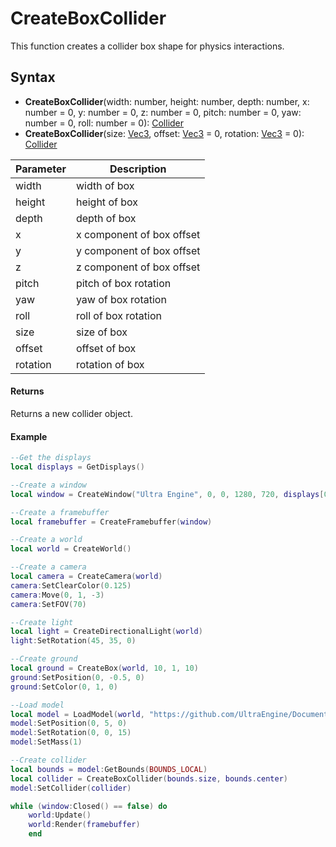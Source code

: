 # CreateBoxCollider

This function creates a collider box shape for physics interactions.

## Syntax

- **CreateBoxCollider**(width: number, height: number, depth: number, x: number = 0, y: number = 0, z: number = 0, pitch: number = 0, yaw: number = 0, roll: number = 0): [Collider](Collider.md)
- **CreateBoxCollider**(size: [Vec3](Vec3.md), offset: [Vec3](Vec3.md) = 0, rotation: [Vec3](Vec3.md) = 0): [Collider](Collider.md)

| Parameter | Description |
|---|----|
|width|width of box|
|height|height of box|
|depth|depth of box|
|x|x component of box offset|
|y|y component of box offset|
|z|z component of box offset|
|pitch|pitch of box rotation|
|yaw|yaw of box rotation|
|roll|roll of box rotation|
|size|size of box|
|offset|offset of box|
|rotation|rotation of box|

#### Returns

Returns a new collider object.

#### Example

```lua
--Get the displays 
local displays = GetDisplays()

--Create a window
local window = CreateWindow("Ultra Engine", 0, 0, 1280, 720, displays[0], WINDOW_CENTER | WINDOW_TITLEBAR)

--Create a framebuffer
local framebuffer = CreateFramebuffer(window)

--Create a world
local world = CreateWorld()

--Create a camera
local camera = CreateCamera(world)
camera:SetClearColor(0.125)
camera:Move(0, 1, -3)
camera:SetFOV(70)

--Create light
local light = CreateDirectionalLight(world)
light:SetRotation(45, 35, 0)

--Create ground
local ground = CreateBox(world, 10, 1, 10)
ground:SetPosition(0, -0.5, 0)
ground:SetColor(0, 1, 0)

--Load model
local model = LoadModel(world, "https://github.com/UltraEngine/Documentation/raw/master/Assets/Models/Containers/crate01.glb")
model:SetPosition(0, 5, 0)
model:SetRotation(0, 0, 15)
model:SetMass(1)

--Create collider
local bounds = model:GetBounds(BOUNDS_LOCAL)
local collider = CreateBoxCollider(bounds.size, bounds.center)
model:SetCollider(collider)

while (window:Closed() == false) do
    world:Update()
    world:Render(framebuffer)
    end
```
